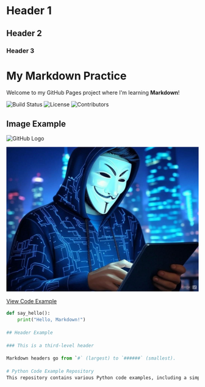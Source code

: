 # Header 1
## Header 2
### Header 3
# My Markdown Practice

Welcome to my GitHub Pages project where I'm learning **Markdown**!

![Build Status](https://img.shields.io/badge/build-passing-green)
![License](https://img.shields.io/badge/license-MIT-blue)
![Contributors](https://img.shields.io/github/contributors/DGAMERLY/your-repo)

## Image Example

![GitHub Logo](https://github.githubassets.com/images/modules/logos_page/GitHub-Mark.png)


![Project Screenshot](https://github.com/DGamerly/skills-communicate-using-markdown/blob/main/Dav.jpg?raw=true)

[View Code Example](#code-example)

```python
def say_hello():
    print("Hello, Markdown!")

## Header Example

### This is a third-level header

Markdown headers go from `#` (largest) to `######` (smallest).

# Python Code Example Repository
This repository contains various Python code examples, including a simple example of how to print "Hello, Markdown!" to the console.
